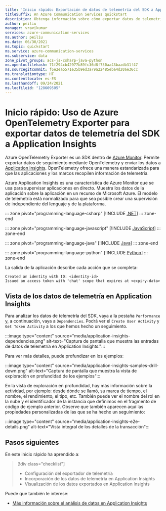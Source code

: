 ```yaml
---
title: 'Inicio rápido: Exportación de datos de telemetría del SDK a Application Insights'
titleSuffix: An Azure Communication Services quickstart
description: Obtenga información sobre cómo exportar datos de telemetría del SDK de Azure Communication Services a Application Insights.
author: peiliu
manager: vravikumar
services: azure-communication-services
ms.author: peiliu
ms.date: 06/30/2021
ms.topic: quickstart
ms.service: azure-communication-services
ms.subservice: data
zone_pivot_groups: acs-js-csharp-java-python
ms.openlocfilehash: 71f294cb42977b89fc36d8f750aa43baadb31f47
ms.sourcegitcommit: f6e2ea5571e35b9ed3a79a22485eba4d20ae36cc
ms.translationtype: HT
ms.contentlocale: es-ES
ms.lasthandoff: 09/24/2021
ms.locfileid: "128609505"
---
```

# <a name="quickstart-using-azure-opentelemetry-exporter-to-export-sdk-telemetry-data-to-application-insights"></a>Inicio rápido: Uso de Azure OpenTelemetry Exporter para exportar datos de telemetría del SDK a Application Insights

Azure OpenTelemetry Exporter es un SDK dentro de [Azure Monitor](../../azure-monitor/index.yml). Permite exportar datos de seguimiento mediante OpenTelemetry y enviar los datos a [Application Insights](../../azure-monitor/app/app-insights-overview.md). OpenTelemetry ofrece una manera estandarizada para que las aplicaciones y los marcos recopilen información de telemetría.

Azure Application Insights es una característica de Azure Monitor que se usa para supervisar aplicaciones en directo. Muestra los datos de la aplicación sobre la aplicación en un recurso de Microsoft Azure. El modelo de telemetría está normalizado para que sea posible crear una supervisión de independiente del lenguaje y de la plataforma.

::: zone pivot="programming-language-csharp"
[!INCLUDE [.NET](./includes/telemetry-app-insights-net.md)]
::: zone-end

::: zone pivot="programming-language-javascript"
[!INCLUDE [JavaScript](./includes/telemetry-app-insights-js.md)]
::: zone-end

::: zone pivot="programming-language-java"
[!INCLUDE [Java](./includes/telemetry-app-insights-java.md)]
::: zone-end

::: zone pivot="programming-language-python"
[!INCLUDE [Python](./includes/telemetry-app-insights-python.md)]
::: zone-end

La salida de la aplicación describe cada acción que se completa:
<!---cSpell:disable --->
```console
Created an identity with ID: <identity-id>
Issued an access token with 'chat' scope that expires at <expiry-data>
```
<!---cSpell:enable --->

## <a name="view-the-telemetry-data-in-application-insights"></a>Vista de los datos de telemetría en Application Insights
Para analizar los datos de telemetría del SDK, vaya a la pestaña `Performance` y, a continuación, vaya a `Dependencies`. Podrá ver el `Create User Activity` y `Get Token Activity` a los que hemos hecho un seguimiento.

:::image type="content" source="media/application-insights-dependencies.png" alt-text="Captura de pantalla que muestra las entradas de datos de telemetría en Application Insights.":::

Para ver más detalles, puede profundizar en los ejemplos:

:::image type="content" source="media/application-insights-samples-drill-down.png" alt-text="Captura de pantalla que muestra la vista de exploración en profundidad de los ejemplos":::

En la vista de exploración en profundidad, hay más información sobre la actividad, por ejemplo: desde dónde se llamó, su marca de tiempo, el nombre, el rendimiento, el tipo, etc. También puede ver el nombre del rol en la nube y el identificador de la instancia que definimos en el fragmento de código de ejemplo anterior. Observe que también aparecen aquí las propiedades personalizadas de las que se ha hecho un seguimiento:

:::image type="content" source="media/application-insights-e2e-details.png" alt-text="Vista integral de los detalles de la transacción":::

## <a name="next-steps"></a>Pasos siguientes

En este inicio rápido ha aprendido a:

> [!div class="checklist"]
> * Configuración del exportador de telemetría
> * Incorporación de los datos de telemetría en Application Insights
> * Visualización de los datos exportados en Application Insights

Puede que también le interese:

- [Más información sobre el análisis de datos en Application Insights](/powerapps/maker/canvas-apps/application-insights)